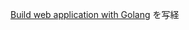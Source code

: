 [Build web application with Golang](https://astaxie.gitbooks.io/build-web-application-with-golang/ja/)
を写経

